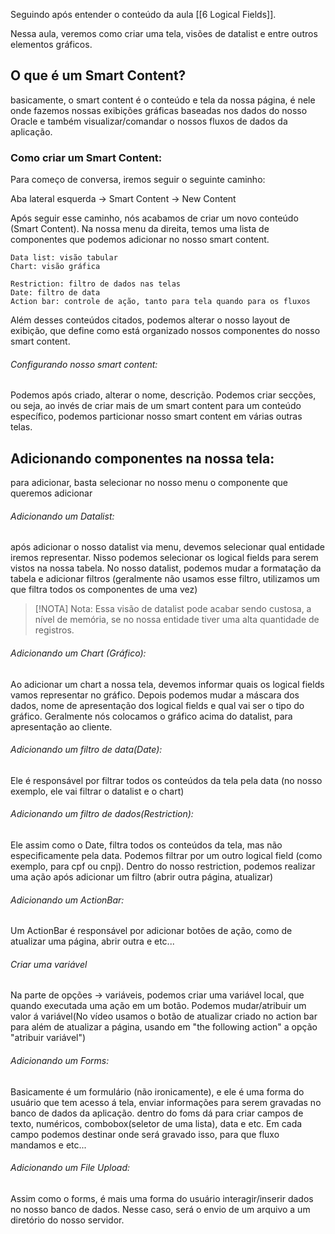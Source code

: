 Seguindo após entender o conteúdo da aula [[6 Logical Fields]].

Nessa aula, veremos como criar uma tela, visões de datalist e entre outros elementos gráficos.

## O que é um Smart Content?
basicamente, o smart content é o conteúdo e tela da nossa página, é nele onde fazemos nossas exibições gráficas baseadas nos dados do nosso Oracle e também visualizar/comandar o nossos fluxos de dados da aplicação.

### Como criar um Smart Content:
Para começo de conversa, iremos seguir o seguinte caminho:

Aba lateral esquerda -> Smart Content -> New Content

Após seguir esse caminho, nós acabamos de criar um novo conteúdo (Smart Content). Na nossa menu da direita, temos uma lista de componentes que podemos adicionar no nosso smart content.

```
Data list: visão tabular
Chart: visão gráfica

Restriction: filtro de dados nas telas
Date: filtro de data
Action bar: controle de ação, tanto para tela quando para os fluxos
```

Além desses conteúdos citados, podemos alterar o nosso layout de exibição, que define como está organizado nossos componentes do nosso smart content.

###### Configurando nosso smart content:

Podemos após criado, alterar o nome, descrição.
Podemos criar secções, ou seja, ao invés de criar mais de um smart content para um conteúdo específico, podemos particionar nosso smart content em várias outras telas.


## Adicionando componentes na nossa tela:
para adicionar, basta selecionar no nosso menu o componente que queremos adicionar

###### Adicionando um Datalist:
após adicionar o nosso datalist via menu, devemos selecionar qual entidade iremos representar. Nisso podemos selecionar os logical fields para serem vistos na nossa tabela.
No nosso datalist, podemos mudar a formatação da tabela e adicionar filtros (geralmente não usamos esse filtro, utilizamos um que filtra todos os componentes de uma vez)

> [!NOTA] Nota:
> Essa visão de datalist pode acabar sendo custosa, a nível de memória, se no nossa entidade tiver uma alta quantidade de registros.

###### Adicionando um Chart (Gráfico):
Ao adicionar um chart a nossa tela, devemos informar quais os logical fields vamos representar no gráfico. Depois podemos mudar a máscara dos dados, nome de apresentação dos logical fields e qual vai ser o tipo do gráfico.
Geralmente nós colocamos o gráfico acima do datalist, para apresentação ao cliente.

###### Adicionando um filtro de data(Date):
Ele é responsável por filtrar todos os conteúdos da tela pela data (no nosso exemplo, ele vai filtrar o datalist e o chart)

###### Adicionando um filtro de dados(Restriction):
Ele assim como o Date, filtra todos os conteúdos da tela, mas não especificamente pela data. Podemos filtrar por um outro logical field (como exemplo, para cpf ou cnpj).
Dentro do nosso restriction, podemos realizar uma ação após adicionar um filtro (abrir outra página, atualizar)

###### Adicionando um ActionBar:
Um ActionBar é responsável por adicionar botões de ação, como de atualizar uma página, abrir outra e etc...

###### Criar uma variável
Na parte de opções -> variáveis, podemos criar uma variável local, que quando executada uma ação em um botão. Podemos mudar/atribuir um valor á variável(No vídeo usamos o botão de atualizar criado no action bar para além de atualizar a página, usando em "the following action" a opção "atribuir variável") 

###### Adicionando um Forms:
Basicamente é um formulário (não ironicamente), e ele é uma forma do usuário que tem acesso á tela, enviar informações para serem gravadas no banco de dados da aplicação. 
dentro do foms dá para criar campos de texto, numéricos, combobox(seletor de uma lista), data e etc. Em cada campo podemos destinar onde será gravado isso, para que fluxo mandamos e etc...

###### Adicionando um File Upload:
Assim como o forms, é mais uma forma do usuário interagir/inserir dados no nosso banco de dados. Nesse caso, será o envio de um arquivo a um diretório do nosso servidor.
